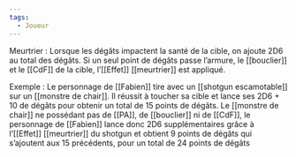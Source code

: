 ```yaml
---
tags:
  - Joueur
---
```

Meurtrier : 
	Lorsque les dégâts impactent la santé de la cible, on ajoute 2D6 au total des dégâts. Si un seul point de dégâts passe l’armure, le [[bouclier]] et le [[CdF]] de la cible, l’[[Effet]] [[meurtrier]] est appliqué. 

Exemple : 
	Le personnage de [[Fabien]] tire avec un [[shotgun escamotable]] sur un [[monstre de chair]]. Il réussit à toucher sa cible et lance ses 2D6 + 10 de dégâts pour obtenir un total de 15 points de dégâts. Le [[monstre de chair]] ne possédant pas de [[PA]], de [[bouclier]] ni de [[CdF]], le personnage de [[Fabien]] lance donc 2D6 supplémentaires grâce à l’[[Effet]] [[meurtrier]] du shotgun et obtient 9 points de dégâts qui s’ajoutent aux 15 précédents, pour un total de 24 points de dégâts